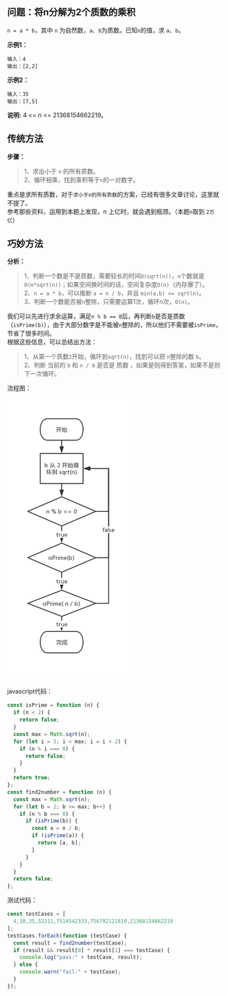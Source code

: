 ## 问题：将n分解为2个质数的乘积
`n = a * b`，其中 `n` 为自然数，`a`、`b`为质数。已知`n`的值，求 `a`、`b`。  

**示例1：**
```
输入：4
输出：[2,2]
```
**示例2：**
```
输入：35
输出：[7,5]
```
**说明:**  4 <= n <= 21368154662219。

## 传统方法

**步骤：**    
> 1、求出小于 `n` 的所有质数。    
> 2、循环相乘，找到乘积等于`n`的一对数字。    

重点是求所有质数，对于`求小于n的所有质数`的方案，已经有很多文章讨论，这里就不提了。     
参考那些资料，运用到本题上发现，n 上亿时，就会遇到瓶颈。（本题`n`取到 `2万亿`）   

## 巧妙方法

**分析：**    

> 1、判断一个数是不是质数，需要较长的时间`O(sqrt(n))`，`n`个数就是`O(n*sqrt(n))`；如果空间换时间的话，空间复杂度`O(n)`（内存爆了）。    
> 2、`n = a * b`，可以推断 `a = n / b`，并且 `min(a,b) <= sqrt(n)`。    
> 3、判断一个数能否被`n`整除，只需要运算1次，循环n次，`O(n)`。   

我们可以先进行求余运算，满足`n % b == 0`后，再判断`b`是否是质数（`isPrime(b)`），由于大部分数字是不能被`n`整除的，所以他们不需要被`isPrime`，节省了很多时间。   
根据这些信息，可以总结出方法：   

> 1、从第一个质数`2`开始，循环到`sqrt(n)`，找到可以把 `n`整除的数 `b`。   
> 2、判断 当前的 `b` 和 `n / b` 是否是 质数 ，如果是则得到答案，如果不是则下一次循环。  

流程图：  

<img src="https://raw.githubusercontent.com/KawayAlpaka/calculation/master/将n分解为2个质数的乘积/img/flowchart.png" /> 

javascript代码：
```javascript
const isPrime = function (n) {
  if (n < 2) {
    return false;
  }
  const max = Math.sqrt(n);
  for (let i = 3; i < max; i = i + 2) {
    if (n % i === 0) {
      return false;
    }
  }
  return true;
};
const find2number = function (n) {
  const max = Math.sqrt(n);
  for (let b = 2; b <= max; b++) {
    if (n % b === 0) {
      if (isPrime(b)) {
        const a = n / b;
        if (isPrime(a)) {
          return [a, b];
        }
      }
    }
  }
  return false;
};
```
测试代码：  
```javascript
const testCases = [
  4,10,35,52211,7514542333,756792121819,21368154662219
];
testCases.forEach(function (testCase) {
  const result = find2number(testCase);
  if (result && result[0] * result[1] === testCase) {
    console.log("pass:" + testCase, result);
  } else {
    console.warn("fail:" + testCase);
  }
});
```
